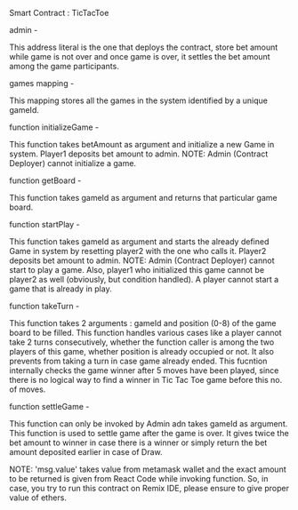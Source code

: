 Smart Contract :  TicTacToe


admin - 

This address literal is the one that deploys the contract, store bet amount while game is not over and once game is over, it settles the bet amount among the game participants.


games mapping - 

This mapping stores all the games in the system identified by a unique gameId.


function initializeGame - 

This function takes betAmount as argument and initialize a new Game in system.
Player1 deposits bet amount to admin.
NOTE: Admin (Contract Deployer) cannot initialize a game.



function getBoard - 

This function takes gameId as argument and returns that particular game board.



function startPlay - 

This function takes gameId as argument and starts the already defined Game in system by resetting player2 with the one who calls it.
Player2 deposits bet amount to admin.
NOTE: Admin (Contract Deployer) cannot start to play a game. Also, player1 who initialized this game cannot be player2 as well (obviously, but condition handled). A player cannot start a game that is already in play.



function takeTurn - 

This function takes 2 arguments : gameId and position (0-8) of the game board to be filled.
This function handles various cases like a player cannot take 2 turns consecutively, whether the function caller is among the two players of this game, whether position is already occupied or not. It also prevents from taking a turn in case game already ended.
This fucntion internally checks the game winner after 5 moves have been played, since there is no logical way to find a winner in Tic Tac Toe game before this no. of moves.



function settleGame - 

This function can only be invoked by Admin adn takes gameId as argument. This function is used to settle game after the game is over. It gives twice the bet amount to winner in case there is a winner or simply return the bet amount deposited earlier in case of Draw.



NOTE: 'msg.value' takes value from metamask wallet and the exact amount to be returned is given from React Code while invoking function. So, in case, you try to run this contract on Remix IDE, please ensure to give proper value of ethers.